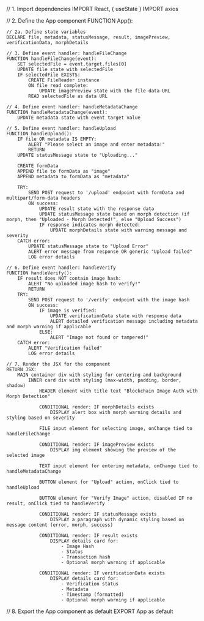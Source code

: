 // 1. Import dependencies
IMPORT React, { useState }
IMPORT axios

// 2. Define the App component
FUNCTION App():
    
    // 2a. Define state variables
    DECLARE file, metadata, statusMessage, result, imagePreview, verificationData, morphDetails

    // 3. Define event handler: handleFileChange
    FUNCTION handleFileChange(event):
        SET selectedFile = event.target.files[0]
        UPDATE file state with selectedFile
        IF selectedFile EXISTS:
            CREATE FileReader instance
            ON file read complete:
                UPDATE imagePreview state with the file data URL
            READ selectedFile as data URL

    // 4. Define event handler: handleMetadataChange
    FUNCTION handleMetadataChange(event):
        UPDATE metadata state with event target value

    // 5. Define event handler: handleUpload
    FUNCTION handleUpload():
        IF file OR metadata IS EMPTY:
            ALERT "Please select an image and enter metadata!"
            RETURN
        UPDATE statusMessage state to "Uploading..."
        
        CREATE formData
        APPEND file to formData as "image"
        APPEND metadata to formData as "metadata"
        
        TRY:
            SEND POST request to '/upload' endpoint with formData and multipart/form-data headers
            ON success:
                UPDATE result state with the response data
                UPDATE statusMessage state based on morph detection (if morph, then "Uploaded - Morph Detected!", else "Upload Success")
                IF response indicates morph detected:
                    UPDATE morphDetails state with warning message and severity
        CATCH error:
            UPDATE statusMessage state to "Upload Error"
            ALERT error message from response OR generic "Upload failed"
            LOG error details

    // 6. Define event handler: handleVerify
    FUNCTION handleVerify():
        IF result does NOT contain image hash:
            ALERT "No uploaded image hash to verify!"
            RETURN
        TRY:
            SEND POST request to '/verify' endpoint with the image hash
            ON success:
                IF image is verified:
                    UPDATE verificationData state with response data
                    ALERT detailed verification message including metadata and morph warning if applicable
                ELSE:
                    ALERT "Image not found or tampered!"
        CATCH error:
            ALERT "Verification failed"
            LOG error details

    // 7. Render the JSX for the component
    RETURN JSX:
        MAIN container div with styling for centering and background
            INNER card div with styling (max-width, padding, border, shadow)
                HEADER element with title text "Blockchain Image Auth with Morph Detection"
                
                CONDITIONAL render: IF morphDetails exists
                    DISPLAY alert box with morph warning details and styling based on severity
                
                FILE input element for selecting image, onChange tied to handleFileChange
                
                CONDITIONAL render: IF imagePreview exists
                    DISPLAY img element showing the preview of the selected image
                
                TEXT input element for entering metadata, onChange tied to handleMetadataChange
                
                BUTTON element for "Upload" action, onClick tied to handleUpload
                
                BUTTON element for "Verify Image" action, disabled IF no result, onClick tied to handleVerify
                
                CONDITIONAL render: IF statusMessage exists
                    DISPLAY a paragraph with dynamic styling based on message content (error, morph, success)
                
                CONDITIONAL render: IF result exists
                    DISPLAY details card for:
                        - Image Hash
                        - Status
                        - Transaction hash
                        - Optional morph warning if applicable
                
                CONDITIONAL render: IF verificationData exists
                    DISPLAY details card for:
                        - Verification status
                        - Metadata
                        - Timestamp (formatted)
                        - Optional morph warning if applicable

// 8. Export the App component as default
EXPORT App as default